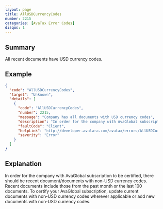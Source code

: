 ```yaml
---
layout: page
title: AllUSDCurrencyCodes
number: 2215
categories: [AvaTax Error Codes]
disqus: 1
---
```


## Summary

All recent documents have USD currency codes. 

## Example

```json
{
  "code": "AllUSDCurrencyCodes",
  "target": "Unknown",
  "details": [
    {
      "code": "AllUSDCurrencyCodes",
      "number": 2215,
      "message": "Company has all documents with USD currency codes",
      "description": "In order for the company with AvaGlobal subscription to be certified, there should be document/documents with non-USD currency codes, in the past month or among the last 100 documents.",
      "faultCode": "Client",
      "helpLink": "http://developer.avalara.com/avatax/errors/AllUSDCurrencyCodes",
      "severity": "Error"
    }
  ]
}
```

## Explanation

In order for the company with AvaGlobal subscription to be certified, there should be recent document/documents with non-USD currency codes. Recent documents include those from the past month or the last 100 documents. To certify your AvaGlobal subscription, update current documents with non-USD currency codes wherever applicable or add new documents with non-USD currency codes.